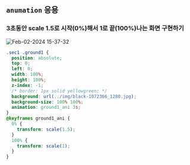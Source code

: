 ## `anumation` 응용

### 3초동안 scale 1.5로 시작(0%)해서 1로 끝(100%)나는 화면 구현하기

![Feb-02-2024 15-37-32](https://github.com/huitopia/TIL/assets/87823892/ff18424b-af16-4aec-800f-d49671c7bcfe)

```CSS
.sec1 .ground1 {
  position: absolute;
  top: 0;
  left: 0;
  width: 100%;
  height: 100%;
  z-index: -1;
  /* border: 1px solid yellowgreen; */
  background: url(../img/black-1072366_1280.jpg);
  background-size: 100% 100%;
  animation: ground1_ani 3s;
}
@keyframes ground1_ani {
  0% {
    transform: scale(1.5);
  }
  100% {
    transform: scale(1);
  }
}
```
